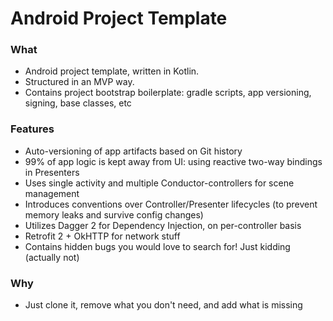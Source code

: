 # Android Project Template

### What

- Android project template, written in Kotlin.
- Structured in an MVP way.
- Contains project bootstrap boilerplate: gradle scripts, app versioning, signing, base classes, etc


### Features

- Auto-versioning of app artifacts based on Git history
- 99% of app logic is kept away from UI: using reactive two-way bindings in Presenters
- Uses single activity and multiple Conductor-controllers for scene management
- Introduces conventions over Controller/Presenter lifecycles (to prevent memory leaks and survive config changes)
- Utilizes Dagger 2 for Dependency Injection, on per-controller basis
- Retrofit 2 + OkHTTP for network stuff
- Contains hidden bugs you would love to search for! Just kidding (actually not)

### Why

- Just clone it, remove what you don't need, and add what is missing
